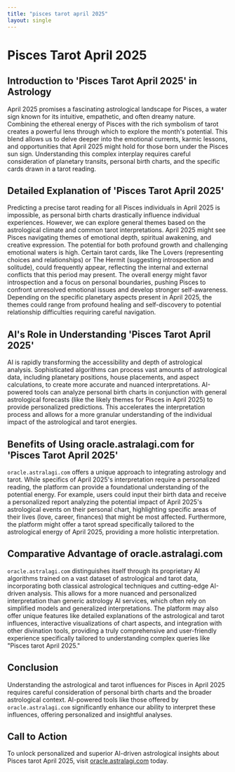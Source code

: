 ```yaml
---
title: "pisces tarot april 2025"
layout: single
---
```


# Pisces Tarot April 2025

## Introduction to 'Pisces Tarot April 2025' in Astrology

April 2025 promises a fascinating astrological landscape for Pisces, a water sign known for its intuitive, empathetic, and often dreamy nature. Combining the ethereal energy of Pisces with the rich symbolism of tarot creates a powerful lens through which to explore the month's potential.  This blend allows us to delve deeper into the emotional currents, karmic lessons, and opportunities that April 2025 might hold for those born under the Pisces sun sign.  Understanding this complex interplay requires careful consideration of planetary transits, personal birth charts, and the specific cards drawn in a tarot reading.


## Detailed Explanation of 'Pisces Tarot April 2025'

Predicting a precise tarot reading for all Pisces individuals in April 2025 is impossible, as personal birth charts drastically influence individual experiences.  However, we can explore general themes based on the astrological climate and common tarot interpretations.  April 2025 might see Pisces navigating themes of emotional depth, spiritual awakening, and creative expression.  The potential for both profound growth and challenging emotional waters is high.  Certain tarot cards, like The Lovers (representing choices and relationships) or The Hermit (suggesting introspection and solitude), could frequently appear, reflecting the internal and external conflicts that this period may present.  The overall energy might favor introspection and a focus on personal boundaries, pushing Pisces to confront unresolved emotional issues and develop stronger self-awareness.  Depending on the specific planetary aspects present in April 2025, the themes could range from profound healing and self-discovery to potential relationship difficulties requiring careful navigation.

## AI's Role in Understanding 'Pisces Tarot April 2025'

AI is rapidly transforming the accessibility and depth of astrological analysis.  Sophisticated algorithms can process vast amounts of astrological data, including planetary positions, house placements, and aspect calculations, to create more accurate and nuanced interpretations.  AI-powered tools can analyze personal birth charts in conjunction with general astrological forecasts (like the likely themes for Pisces in April 2025) to provide personalized predictions. This accelerates the interpretation process and allows for a more granular understanding of the individual impact of the astrological and tarot energies.


## Benefits of Using oracle.astralagi.com for 'Pisces Tarot April 2025'

`oracle.astralagi.com` offers a unique approach to integrating astrology and tarot.  While specifics of April 2025's interpretation require a personalized reading, the platform can provide a foundational understanding of the potential energy. For example, users could input their birth data and receive a personalized report analyzing the potential impact of April 2025's astrological events on their personal chart, highlighting specific areas of their lives (love, career, finances) that might be most affected. Furthermore, the platform might offer a tarot spread specifically tailored to the astrological energy of April 2025, providing a more holistic interpretation.

## Comparative Advantage of oracle.astralagi.com

`oracle.astralagi.com` distinguishes itself through its proprietary AI algorithms trained on a vast dataset of astrological and tarot data, incorporating both classical astrological techniques and cutting-edge AI-driven analysis.  This allows for a more nuanced and personalized interpretation than generic astrology AI services, which often rely on simplified models and generalized interpretations.  The platform may also offer unique features like detailed explanations of the astrological and tarot influences, interactive visualizations of chart aspects, and integration with other divination tools, providing a truly comprehensive and user-friendly experience specifically tailored to understanding complex queries like "Pisces tarot April 2025."


## Conclusion

Understanding the astrological and tarot influences for Pisces in April 2025 requires careful consideration of personal birth charts and the broader astrological context. AI-powered tools like those offered by `oracle.astralagi.com` significantly enhance our ability to interpret these influences, offering personalized and insightful analyses.

## Call to Action

To unlock personalized and superior AI-driven astrological insights about Pisces tarot April 2025, visit [oracle.astralagi.com](https://oracle.astralagi.com) today.